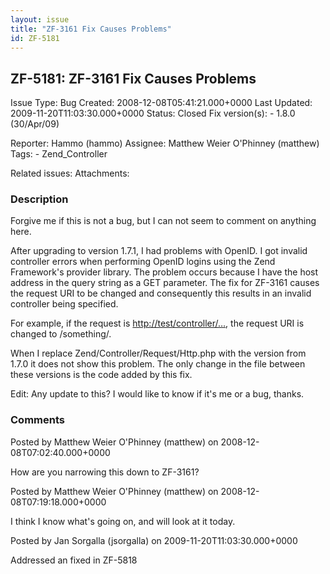 ```yaml
---
layout: issue
title: "ZF-3161 Fix Causes Problems"
id: ZF-5181
---
```


ZF-5181: ZF-3161 Fix Causes Problems
------------------------------------

 Issue Type: Bug Created: 2008-12-08T05:41:21.000+0000 Last Updated: 2009-11-20T11:03:30.000+0000 Status: Closed Fix version(s): - 1.8.0 (30/Apr/09)
 
 Reporter:  Hammo (hammo)  Assignee:  Matthew Weier O'Phinney (matthew)  Tags: - Zend\_Controller
 
 Related issues: 
 Attachments: 
### Description

Forgive me if this is not a bug, but I can not seem to comment on anything here.

After upgrading to version 1.7.1, I had problems with OpenID. I got invalid controller errors when performing OpenID logins using the Zend Framework's provider library. The problem occurs because I have the host address in the query string as a GET parameter. The fix for ZF-3161 causes the request URI to be changed and consequently this results in an invalid controller being specified.

For example, if the request is [http://test/controller/…](http://test/controller/?param=http://test/something/), the request URI is changed to /something/.

When I replace Zend/Controller/Request/Http.php with the version from 1.7.0 it does not show this problem. The only change in the file between these versions is the code added by this fix.

Edit: Any update to this? I would like to know if it's me or a bug, thanks.

 

 

### Comments

Posted by Matthew Weier O'Phinney (matthew) on 2008-12-08T07:02:40.000+0000

How are you narrowing this down to ZF-3161?

 

 

Posted by Matthew Weier O'Phinney (matthew) on 2008-12-08T07:19:18.000+0000

I think I know what's going on, and will look at it today.

 

 

Posted by Jan Sorgalla (jsorgalla) on 2009-11-20T11:03:30.000+0000

Addressed an fixed in ZF-5818

 

 